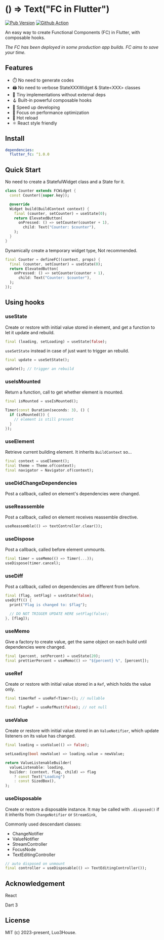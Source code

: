 # () => Text("FC in Flutter")

[![Pub Version](https://img.shields.io/pub/v/flutter_fc)](https://pub.dev/packages/flutter_fc)
[![Github Action](https://github.com/luo3house/flutter_fc/actions/workflows/test.yaml/badge.svg)](https://github.com/luo3house/flutter_fc/actions/workflows/test.yaml)

An easy way to create Functional Components (FC) in Flutter, with composable hooks.

*The FC has been deployed in some production app builds. FC aims to save your time.*

## Features

- ⏱️ No need to generate codes
- 🖨️ No need to verbose StateXXXWidget & State\<XXX> classes
- 📄 Tiny implementations without external deps
- 🪝 Built-in powerful composable hooks
- 🐇 Speed up developing
- 🎯 Focus on performance optimization
- 🧱 Hot reload
- ⚛️ React style friendly

## Install

```yaml
dependencies:
  flutter_fc: ^1.0.0
```

## Quick Start

No need to create a StatefulWidget class and a State for it.

```dart
class Counter extends FCWidget {
  const Counter({super.key});

  @override
  Widget build(BuildContext context) {
    final (counter, setCounter) = useState(0);
    return ElevatedButton(
      onPressed: () => setCounter(counter + 1),
        child: Text("Counter: $counter"),
    );
  }
}
```

Dynamically create a temporary widget type, Not recommended.

```dart
final Counter = defineFC((context, props) {
  final (counter, setCounter) = useState(0);
  return ElevatedButton(
    onPressed: () => setCounter(counter + 1),
      child: Text("Counter: $counter"),
  );
});
```

## Using hooks

### useState

Create or restore with initial value stored in element, and get a function to let it update and rebuild.

```dart
final (loading, setLoading) = useState(false);
```

`useSetState` instead in case of just want to trigger an rebuild.

```dart
final update = useSetState();

update(); // trigger an rebuild
```

### useIsMounted

Return a function, call to get whether element is mounted.

```dart
final isMounted = useIsMounted();

Timer(const Duration(seconds: 3), () {
  if (isMounted()) {
    // element is still present
  }
});
```

### useElement

Retrieve current building element. It inherits `BuildContext` so...

```dart
final context = useElement();
final theme = Theme.of(context);
final navigator = Navigator.of(context);
```


### useDidChangeDependencies

Post a callback, called on element's dependencies were changed.

### useReassemble

Post a callback, called on element receives reassemble directive.

```dart
useReassemble(() => textController.clear());
```

### useDispose

Post a callback, called before element unmounts.

```dart
final timer = useMemo(() => Timer(...));
useDispose(timer.cancel);
```

### useDiff

Post a callback, called on dependencies are different from before.

```dart
final (flag, setFlag) = useState(false);
useDiff(() {
  print("Flag is changed to: $flag");

  // DO NOT TRIGGER UPDATE HERE setFlag(false);
}, [flag]);
```

### useMemo

Give a factory to create value, get the same object on each build until dependencies were changed.

```dart
final (percent, setPercent) = useState(20);
final prettierPercent = useMemo(() => "${percent} %", [percent]);
```

### useRef

Create or restore with initial value stored in a `Ref`, which holds the value only.

```dart
final timerRef = useRef<Timer>(); // nullable

final flagRef = useRefMust(false); // not null
```

### useValue

Create or restore with initial value stored in an `ValueNotifier`, which update listeners on its value has changed.

```dart
final loading = useValue(() => false);

setLoading(bool newValue) => loading.value = newValue;

return ValueListenableBuilder(
  valueListenable: loading,
  builder: (context, flag, child) => flag
    ? const Text("Loading") 
    : const SizedBox(),
);
```

### useDisposable

Create or restore a disposable instance. It may be called with `.disposed()` if it inherits from `ChangeNotifier` or `StreamSink`,

Commonly used descendant classes:
- ChangeNotifier
- ValueNotifier
- StreamController
- FocusNode
- TextEditingController

```dart
// auto disposed on unmount
final controller = useDisposable(() => TextEditingController());
```


## Acknowledgement

React

Dart 3

## License

MIT (c) 2023-present, Luo3House.
